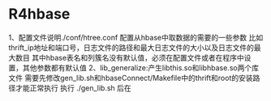 # R4hbase
1、配置文件说明./conf/htree.conf
配置从hbase中取数据的需要的一些参数
比如thrift_ip地址和端口号，日志文件的路径和最大日志文件的大小以及日志文件的最大数目
其中hbase表名和列簇名没有默认值，必须在配置文件或者在程序中设置，其他参数都有默认值
2、lib_generalize:产生libthis.so和libhbase.so两个库文件
需要先修改gen_lib.sh和hbaseConnect/Makefile中的thrift和root的安装路径才能正常执行
执行 ./gen_lib.sh 后在
